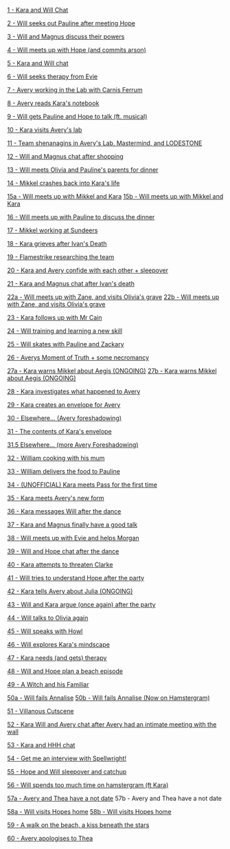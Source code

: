 [1 - Kara and Will Chat](https://htmlpreview.github.io/?https://github.com/AstralShard/masksInterludes/blob/main/InterludeFiles/1%20-%20Will%20and%20Kara%20chat.html)

[2 - Will seeks out Pauline after meeting Hope](https://htmlpreview.github.io/?https://github.com/AstralShard/masksInterludes/blob/main/InterludeFiles/2%20-%20Will%20goes%20looking%20for%20Pauline.html)

[3 - Will and Magnus discuss their powers](https://htmlpreview.github.io/?https://github.com/AstralShard/masksInterludes/blob/main/InterludeFiles/3%20-%20Will%20and%20Magnus%20discuss%20their%20powers.html)

[4 - Will meets up with Hope (and commits arson)](https://htmlpreview.github.io/?https://github.com/AstralShard/masksInterludes/blob/main/InterludeFiles/4%20-%20Will%20meets%20up%20with%20Hope%20(and%20commits%20arson).html)

[5 - Kara and Will chat](https://htmlpreview.github.io/?https://github.com/AstralShard/masksInterludes/blob/main/InterludeFiles/5%20-%20Kara%20and%20Will%20chat.html)

[6 - Will seeks therapy from Evie](https://htmlpreview.github.io/?https://github.com/AstralShard/masksInterludes/blob/main/InterludeFiles/6%20-%20Will%20seeks%20therapy%20from%20Evie.html)

[7 - Avery working in the Lab with Carnis Ferrum](https://htmlpreview.github.io/?https://github.com/AstralShard/masksInterludes/blob/main/InterludeFiles/7%20-%20Avery%20working%20in%20the%20Lab%20with%20Carnis%20Ferrum.html)

[8 - Avery reads Kara's notebook](https://htmlpreview.github.io/?https://github.com/AstralShard/masksInterludes/blob/main/InterludeFiles/8%20-%20Avery%20reads%20Kara's%20notebook.html)

[9 - Will gets Pauline and Hope to talk (ft. musical)](https://htmlpreview.github.io/?https://github.com/AstralShard/masksInterludes/blob/main/InterludeFiles/9%20-%20Will%20gets%20Pauline%20and%20Hope%20to%20talk%20(ft.%20musical).html)

[10 - Kara visits Avery's lab](https://htmlpreview.github.io/?https://github.com/AstralShard/masksInterludes/blob/main/InterludeFiles/10%20-%20Kara%20visits%20Avery's%20lab.html)

[11 - Team shenanagins in Avery's Lab, Mastermind, and LODESTONE](https://htmlpreview.github.io/?https://github.com/AstralShard/masksInterludes/blob/main/InterludeFiles/11%20-%20Team%20shenanagins%20in%20Avery's%20Lab%2C%20Mastermind%2C%20and%20LODESTONE.html)

[12 - Will and Magnus chat after shopping](https://htmlpreview.github.io/?https://github.com/AstralShard/masksInterludes/blob/main/InterludeFiles/12%20-%20Will%20and%20Magnus%20chat%20after%20shopping.html)

[13 - Will meets Olivia and Pauline's parents for dinner](https://htmlpreview.github.io/?https://github.com/AstralShard/masksInterludes/blob/main/InterludeFiles/13%20-%20Will%20meets%20Olivia%20and%20Pauline's%20parents%20for%20dinner.html)

[14 - Mikkel crashes back into Kara's life](https://htmlpreview.github.io/?https://github.com/AstralShard/masksInterludes/blob/main/InterludeFiles/14%20-%20Mikkel%20crashes%20back%20into%20Kara's%20life.html)

[15a - Will meets up with Mikkel and Kara](https://htmlpreview.github.io/?https://github.com/AstralShard/masksInterludes/blob/main/InterludeFiles/15a%20-%20Will%20meets%20up%20with%20Mikkel%20and%20Kara.html)
[15b - Will meets up with Mikkel and Kara](https://htmlpreview.github.io/?https://github.com/AstralShard/masksInterludes/blob/main/InterludeFiles/15b%20-%20Will%20meets%20up%20with%20Mikkel%20and%20Kara.html)

[16 - Will meets up with Pauline to discuss the dinner](https://htmlpreview.github.io/?https://github.com/AstralShard/masksInterludes/blob/main/InterludeFiles/16%20-%20Will%20meets%20up%20with%20Pauline%20to%20discuss%20the%20dinner.html)

[17 - Mikkel working at Sundeers](https://htmlpreview.github.io/?https://github.com/AstralShard/masksInterludes/blob/main/InterludeFiles/17%20-%20Mikkel%20working%20at%20Sundeers.html)

[18 - Kara grieves after Ivan's Death](https://htmlpreview.github.io/?https://github.com/AstralShard/masksInterludes/blob/main/InterludeFiles/18%20-%20Kara%20grieves%20after%20Ivan's%20Death.html)

[19 - Flamestrike researching the team](https://htmlpreview.github.io/?https://github.com/AstralShard/masksInterludes/blob/main/InterludeFiles/19%20-%20Flamestrike%20researching%20the%20team.html)

[20 - Kara and Avery confide with each other + sleepover](https://htmlpreview.github.io/?https://github.com/AstralShard/masksInterludes/blob/main/InterludeFiles/20%20-%20Kara%20and%20Avery%20confide%20with%20each%20other%2C%20plus%20sleepover.html)

[21 - Kara and Magnus chat after Ivan's death](https://htmlpreview.github.io/?https://github.com/AstralShard/masksInterludes/blob/main/InterludeFiles/21%20-%20Kara%20and%20Magnus%20chat%20after%20Ivan's%20death.html)

[22a - Will meets up with Zane, and visits Olivia's grave](https://htmlpreview.github.io/?https://github.com/AstralShard/masksInterludes/blob/main/InterludeFiles/22a%20-%20Will%20meets%20up%20with%20Zane%2C%20and%20visits%20Olivia's%20grave.html)
[22b - Will meets up with Zane, and visits Olivia's grave](https://htmlpreview.github.io/?https://github.com/AstralShard/masksInterludes/blob/main/InterludeFiles/22b%20-%20Will%20meets%20up%20with%20Zane%2C%20and%20visits%20Olivia's%20grave.html)

[23 - Kara follows up with Mr Cain](https://htmlpreview.github.io/?https://github.com/AstralShard/masksInterludes/blob/main/InterludeFiles/23%20-%20Kara%20follows%20up%20with%20Mr%20Cain.html)

[24 - Will training and learning a new skill](https://htmlpreview.github.io/?https://github.com/AstralShard/masksInterludes/blob/main/InterludeFiles/24%20-%20Will%20training%20and%20learning%20a%20new%20skill.html)

[25 - Will skates with Pauline and Zackary](https://htmlpreview.github.io/?https://github.com/AstralShard/masksInterludes/blob/main/InterludeFiles/25%20-%20Will%20skates%20with%20Pauline%20and%20Zackary.html)

[26 - Averys Moment of Truth + some necromancy](https://htmlpreview.github.io/?https://github.com/AstralShard/masksInterludes/blob/main/InterludeFiles/26%20-%20Averys%20Moment%20of%20Truth%20%2B%20some%20necromancy.html)

[27a - Kara warns Mikkel about Aegis (ONGOING)](https://htmlpreview.github.io/?https://github.com/AstralShard/masksInterludes/blob/main/InterludeFiles/27a%20-%20Kara%20warns%20Mikkel%20about%20Aegis%20%5BONGOING%5D.html)
[27b - Kara warns Mikkel about Aegis (ONGOING)](https://htmlpreview.github.io/?https://github.com/AstralShard/masksInterludes/blob/main/InterludeFiles/27b%20-%20Kara%20warns%20Mikkel%20about%20Aegis%20%5BONGOING%5D.html)

[28 - Kara investigates what happened to Avery](https://htmlpreview.github.io/?https://github.com/AstralShard/masksInterludes/blob/main/InterludeFiles/28%20-%20Kara%20investigates%20what%20happened%20to%20Avery.html)

[29 - Kara creates an envelope for Avery](https://htmlpreview.github.io/?https://github.com/AstralShard/masksInterludes/blob/main/InterludeFiles/29%20-%20Kara%20creates%20an%20envelope%20for%20Avery.html)

[30 - Elsewhere... (Avery foreshadowing)](https://htmlpreview.github.io/?https://github.com/AstralShard/masksInterludes/blob/main/InterludeFiles/30%20-%20Elsewhere...%20(Avery%20foreshadowing).html)

[31 - The contents of Kara's envelope](https://htmlpreview.github.io/?https://github.com/AstralShard/masksInterludes/blob/main/InterludeFiles/31%20-%20The%20contents%20of%20Kara's%20envelope.html)

[31.5 Elsewhere... (more Avery Foreshadowing)](https://htmlpreview.github.io/?https://github.com/AstralShard/masksInterludes/blob/main/InterludeFiles/31.5%20Elsewhere...%20(more%20Avery%20Foreshadowing).html)

[32 - William cooking with his mum](https://htmlpreview.github.io/?https://github.com/AstralShard/masksInterludes/blob/main/InterludeFiles/32%20-%20William%20cooking%20with%20his%20mum.html)

[33 - William delivers the food to Pauline](https://htmlpreview.github.io/?https://github.com/AstralShard/masksInterludes/blob/main/InterludeFiles/33%20-%20William%20delivers%20the%20food%20to%20Pauline.html)

[34 - (UNOFFICIAL) Kara meets Pass for the first time](https://github.com/AstralShard/masksInterludes/blob/main/InterludeFiles/34%20-%20%5BUNOFFICIAL%5D%20Kara%20meets%20Pass%20for%20the%20first%20time.pdf)

[35 - Kara meets Avery's new form](https://htmlpreview.github.io/?https://github.com/AstralShard/masksInterludes/blob/main/InterludeFiles/35%20-%20Kara%20meets%20Avery's%20new%20form.html)

[36 - Kara messages Will after the dance](https://htmlpreview.github.io/?https://github.com/AstralShard/masksInterludes/blob/main/InterludeFiles/36%20-%20Kara%20messages%20Will%20after%20the%20dance.html)

[37 - Kara and Magnus finally have a good talk](https://htmlpreview.github.io/?https://github.com/AstralShard/masksInterludes/blob/main/InterludeFiles/37%20-%20Kara%20and%20Magnus%20finally%20have%20a%20good%20talk.html)

[38 - Will meets up with Evie and helps Morgan](https://htmlpreview.github.io/?https://github.com/AstralShard/masksInterludes/blob/main/InterludeFiles/38%20-%20Will%20meets%20up%20with%20Evie%20and%20helps%20Morgan.html)

[39 - Will and Hope chat after the dance](https://htmlpreview.github.io/?https://github.com/AstralShard/masksInterludes/blob/main/InterludeFiles/39%20-%20Will%20and%20Hope%20chat%20after%20the%20dance.html)

[40 - Kara attempts to threaten Clarke](https://htmlpreview.github.io/?https://github.com/AstralShard/masksInterludes/blob/main/InterludeFiles/40%20-%20Kara%20attempts%20to%20threaten%20Clarke.html)

[41 - Will tries to understand Hope after the party](https://htmlpreview.github.io/?https://github.com/AstralShard/masksInterludes/blob/main/InterludeFiles/41%20-%20Will%20tries%20to%20understand%20Hope%20after%20the%20party.html)

[42 - Kara tells Avery about Julia (ONGOING)](https://htmlpreview.github.io/?https://github.com/AstralShard/masksInterludes/blob/main/InterludeFiles/42%20-%20Kara%20tells%20Avery%20about%20Julia%20%5BONGOING%5D.html)

[43 - Will and Kara argue (once again) after the party](https://htmlpreview.github.io/?https://github.com/AstralShard/masksInterludes/blob/main/InterludeFiles/43%20-%20Will%20and%20Kara%20argue%20(once%20again)%20after%20the%20party.html)

[44 - Will talks to Olivia again](https://htmlpreview.github.io/?https://github.com/AstralShard/masksInterludes/blob/main/InterludeFiles/44%20-%20Will%20talks%20to%20Olivia%20again.html)

[45 - Will speaks with Howl](https://htmlpreview.github.io/?https://github.com/AstralShard/masksInterludes/blob/main/InterludeFiles/45%20-%20Will%20speaks%20with%20Howl.html)

[46 - Will explores Kara's mindscape](https://htmlpreview.github.io/?https://github.com/AstralShard/masksInterludes/blob/main/InterludeFiles/46%20-%20Will%20explores%20Kara's%20mindscape.html)

[47 - Kara needs (and gets) therapy](https://htmlpreview.github.io/?https://github.com/AstralShard/masksInterludes/blob/main/InterludeFiles/47%20-%20Kara%20needs%20(and%20gets)%20therapy.html)

[48 - Will and Hope plan a beach episode](https://htmlpreview.github.io/?https://github.com/AstralShard/masksInterludes/blob/main/InterludeFiles/48%20Will%20and%20Hope%20plan%20a%20beach%20episode.html)

[49 - A Witch and his Familiar](https://htmlpreview.github.io/?https://github.com/AstralShard/masksInterludes/blob/main/InterludeFiles/49%20-%20A%20Witch%20and%20his%20Familiar.html)

[50a - Will fails Annalise](https://htmlpreview.github.io/?https://github.com/AstralShard/masksInterludes/blob/main/InterludeFiles/50a%20-%20Will%20fails%20Annalise.html)
[50b - Will fails Annalise (Now on Hamstergram)](https://htmlpreview.github.io/?https://github.com/AstralShard/masksInterludes/blob/main/InterludeFiles/50b%20-%20Will%20fails%20Annalise%20(Now%20on%20Hamstergram).html)

[51 - Villanous Cutscene](https://htmlpreview.github.io/?https://github.com/AstralShard/masksInterludes/blob/main/InterludeFiles/51%20-%20Villanous%20Cutscene.html)

[52 - Kara Will and Avery chat after Avery had an intimate meeting with the wall](https://htmlpreview.github.io/?https://github.com/AstralShard/masksInterludes/blob/main/InterludeFiles/52%20-%20Kara%20Will%20and%20Avery%20chat%20after%20Avery%20had%20an%20intimate%20meeting%20with%20the%20wall.html)

[53 - Kara and HHH chat](https://htmlpreview.github.io/?https://github.com/AstralShard/masksInterludes/blob/main/InterludeFiles/53%20-%20Kara%20and%20HHH%20chat.html)

[54 - Get me an interview with Spellwright!](https://htmlpreview.github.io/?https://github.com/AstralShard/masksInterludes/blob/main/InterludeFiles/54%20-%20Get%20me%20an%20interview%20with%20Spellwright!.html)

[55 - Hope and Will sleepover and catchup](https://htmlpreview.github.io/?https://github.com/AstralShard/masksInterludes/blob/main/InterludeFiles/55%20-%20Hope%20and%20Will%20sleepover%20and%20catchup.html)

[56 - Will spends too much time on hamstergram (ft Kara)](https://htmlpreview.github.io/?https://github.com/AstralShard/masksInterludes/blob/main/InterludeFiles/56%20-%20Will%20spends%20too%20much%20time%20on%20hamstergram%20(ft%20Kara).html)

[57a - Avery and Thea have a not date](https://htmlpreview.github.io/?https://github.com/AstralShard/masksInterludes/blob/main/InterludeFiles/57a%20-%20Avery%20and%20Thea%20have%20a%20not%20date.html)
57b - Avery and Thea have a not date

[58a - Will visits Hopes home](https://htmlpreview.github.io/?https://github.com/AstralShard/masksInterludes/blob/main/InterludeFiles/58a%20-%20Will%20visits%20Hopes%20home.html)
[58b - Will visits Hopes home](https://htmlpreview.github.io/?https://github.com/AstralShard/masksInterludes/blob/main/InterludeFiles/58b%20-%20Will%20visits%20Hopes%20home.html)

[59 - A walk on the beach, a kiss beneath the stars](https://htmlpreview.github.io/?https://github.com/AstralShard/masksInterludes/blob/main/InterludeFiles/59%20-%20A%20walk%20on%20the%20beach%2C%20a%20kiss%20beneath%20the%20stars.html)

[60 - Avery apologises to Thea](https://htmlpreview.github.io/?https://github.com/AstralShard/masksInterludes/blob/main/InterludeFiles/60%20-%20Avery%20apologises%20to%20Thea.html)
